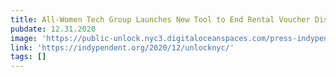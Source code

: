 ```yaml
---
title: All-Women Tech Group Launches New Tool to End Rental Voucher Discrimination
pubdate: 12.31.2020
image: 'https://public-unlock.nyc3.digitaloceanspaces.com/press-indypendent-logo.png'
link: 'https://indypendent.org/2020/12/unlocknyc/'
tags: []
---
```


